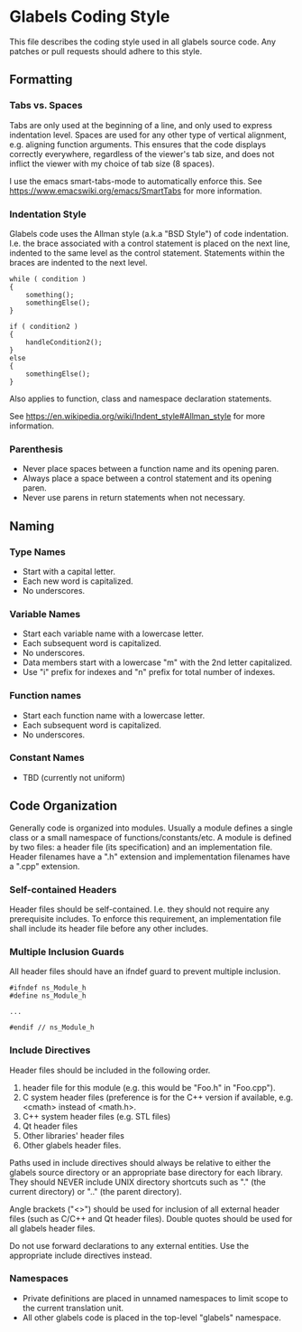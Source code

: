 Glabels Coding Style
====================

This file describes the coding style used in all glabels source code.  Any
patches or pull requests should adhere to this style.


Formatting
----------

### Tabs vs. Spaces

Tabs are only used at the beginning of a line, and only used to express
indentation level.  Spaces are used for any other type of vertical alignment,
e.g. aligning function arguments.  This ensures that the code displays
correctly everywhere, regardless of the viewer's tab size, and does not inflict
the viewer with my choice of tab size (8 spaces).

I use the emacs smart-tabs-mode to automatically enforce this.  See
https://www.emacswiki.org/emacs/SmartTabs for more information.


### Indentation Style

Glabels code uses the Allman style (a.k.a "BSD Style") of code indentation.
I.e. the brace associated with a control statement is placed on the next line,
indented to the same level as the control statement.  Statements within the
braces are indented to the next level.

```
while ( condition )
{
	something();
	somethingElse();
}

if ( condition2 )
{
	handleCondition2();
}
else
{
	somethingElse();
}
```

Also applies to function, class and namespace declaration statements.

See https://en.wikipedia.org/wiki/Indent_style#Allman_style for more
information.


### Parenthesis

- Never place spaces between a function name and its opening paren.
- Always place a space between a control statement and its opening paren.
- Never use parens in return statements when not necessary.


Naming
------

### Type Names

- Start with a capital letter.
- Each new word is capitalized.
- No underscores.


### Variable Names

- Start each variable name with a lowercase letter.
- Each subsequent word is capitalized.
- No underscores.
- Data members start with a lowercase "m" with the 2nd letter capitalized.
- Use "i" prefix for indexes and "n" prefix for total number of indexes.


### Function names

- Start each function name with a lowercase letter.
- Each subsequent word is capitalized.
- No underscores.


### Constant Names

- TBD (currently not uniform)


Code Organization
-----------------

Generally code is organized into modules.  Usually a module defines a single
class or a small namespace of functions/constants/etc.  A module is defined by
two files: a header file (its specification) and an implementation file.
Header filenames have a ".h" extension and implementation filenames have a
".cpp" extension.


### Self-contained Headers

Header files should be self-contained.  I.e. they should not require any
prerequisite includes.  To enforce this requirement, an implementation file
shall include its header file before any other includes.


### Multiple Inclusion Guards

All header files should have an ifndef guard to prevent multiple inclusion.

```
#ifndef ns_Module_h
#define ns_Module_h

...

#endif // ns_Module_h
```


### Include Directives

Header files should be included in the following order.

1. header file for this module (e.g. this would be "Foo.h" in "Foo.cpp").
2. C system header files (preference is for the C++ version if available,
   e.g. \<cmath> instead of \<math.h>.
3. C++ system header files (e.g. STL files)
4. Qt header files
5. Other libraries' header files
6. Other glabels header files.

Paths used in include directives should always be relative to either the
glabels source directory or an appropriate base directory for each library.
They should NEVER include UNIX directory shortcuts such as "." (the current
directory) or ".." (the parent directory).

Angle brackets ("<>") should be used for inclusion of all external header files
(such as C/C++ and Qt header files). Double quotes should be used for all
glabels header files.

Do not use forward declarations to any external entities.  Use the appropriate
include directives instead.


### Namespaces

- Private definitions are placed in unnamed namespaces to limit scope to the current translation unit.
- All other glabels code is placed in the top-level "glabels" namespace.
